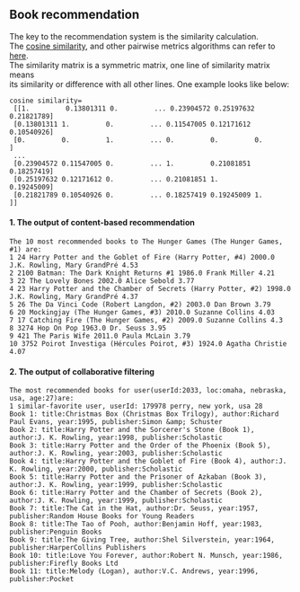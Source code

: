## Book recommendation

The key to the recommendation system is the similarity calculation. \
The [cosine similarity](https://scikit-learn.org/stable/modules/generated/sklearn.metrics.pairwise.cosine_similarity.html), and other pairwise metrics algorithms can refer to [here](https://scikit-learn.org/stable/modules/classes.html#module-sklearn.metrics.pairwise). \
The similarity matrix is a symmetric matrix, one line of similarity matrix means \
its similarity or difference with all other lines. One example looks like below:

```
cosine similarity=
 [[1.         0.13801311 0.         ... 0.23904572 0.25197632 0.21821789]
 [0.13801311 1.         0.         ... 0.11547005 0.12171612 0.10540926]
 [0.         0.         1.         ... 0.         0.         0.        ]
 ...
 [0.23904572 0.11547005 0.         ... 1.         0.21081851 0.18257419]
 [0.25197632 0.12171612 0.         ... 0.21081851 1.         0.19245009]
 [0.21821789 0.10540926 0.         ... 0.18257419 0.19245009 1.        ]]
 ```
 
#### 1. The output of content-based recommendation
```
The 10 most recommended books to The Hunger Games (The Hunger Games, #1) are:
1 24 Harry Potter and the Goblet of Fire (Harry Potter, #4) 2000.0 J.K. Rowling, Mary GrandPré 4.53
2 2100 Batman: The Dark Knight Returns #1 1986.0 Frank Miller 4.21
3 22 The Lovely Bones 2002.0 Alice Sebold 3.77
4 23 Harry Potter and the Chamber of Secrets (Harry Potter, #2) 1998.0 J.K. Rowling, Mary GrandPré 4.37
5 26 The Da Vinci Code (Robert Langdon, #2) 2003.0 Dan Brown 3.79
6 20 Mockingjay (The Hunger Games, #3) 2010.0 Suzanne Collins 4.03
7 17 Catching Fire (The Hunger Games, #2) 2009.0 Suzanne Collins 4.3
8 3274 Hop On Pop 1963.0 Dr. Seuss 3.95
9 421 The Paris Wife 2011.0 Paula McLain 3.79
10 3752 Poirot Investiga (Hércules Poirot, #3) 1924.0 Agatha Christie 4.07
```

#### 2. The output of collaborative filtering
```
The most recommended books for user(userId:2033, loc:omaha, nebraska, usa, age:27)are:
1 similar-favorite user, userId: 179978 perry, new york, usa 28
Book 1: title:Christmas Box (Christmas Box Trilogy), author:Richard Paul Evans, year:1995, publisher:Simon &amp; Schuster
Book 2: title:Harry Potter and the Sorcerer's Stone (Book 1), author:J. K. Rowling, year:1998, publisher:Scholastic
Book 3: title:Harry Potter and the Order of the Phoenix (Book 5), author:J. K. Rowling, year:2003, publisher:Scholastic
Book 4: title:Harry Potter and the Goblet of Fire (Book 4), author:J. K. Rowling, year:2000, publisher:Scholastic
Book 5: title:Harry Potter and the Prisoner of Azkaban (Book 3), author:J. K. Rowling, year:1999, publisher:Scholastic
Book 6: title:Harry Potter and the Chamber of Secrets (Book 2), author:J. K. Rowling, year:1999, publisher:Scholastic
Book 7: title:The Cat in the Hat, author:Dr. Seuss, year:1957, publisher:Random House Books for Young Readers
Book 8: title:The Tao of Pooh, author:Benjamin Hoff, year:1983, publisher:Penguin Books
Book 9: title:The Giving Tree, author:Shel Silverstein, year:1964, publisher:HarperCollins Publishers
Book 10: title:Love You Forever, author:Robert N. Munsch, year:1986, publisher:Firefly Books Ltd
Book 11: title:Melody (Logan), author:V.C. Andrews, year:1996, publisher:Pocket
```